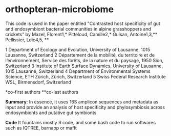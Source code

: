 # orthopteran-microbiome

This code is used in the paper entitled "Contrasted host specificity of gut and endosymbiont bacterial communities in alpine grasshoppers and crickets" by
Mazel, Florent1,*
Pitteloud, Camille2,*
Guisan, Antoine1,3,**
Pellissier, Loïc4,5, **

1 Department of Ecology and Evolution, University of Lausanne, 1015 Lausanne, Switzerland
2 Département de la mobilité, du territoire et de l‘environnement, Service des forêts, de la nature et du paysage, 1950 Sion, Switzerland
3 Institute of Earth Surface Dynamics, University of Lausanne, 1015 Lausanne, Switzerland
4 Department of Environmental Systems Science, ETH Zürich, Zürich, Switzerland
5 Swiss Federal Research Institute WSL, Birmensdorf, Switzerland


*co-first authors
**co-last authors


**Summary**:  In essence, it uses 16S amplicon sequences and metadata as input and provide an analysis of host specificity and phylosymbiosis across endosymbionts and putative gut symbionts

**Code** It fountains mostly R code, and some bash code to run softwares such as IQTREE, barnapp or mafft
